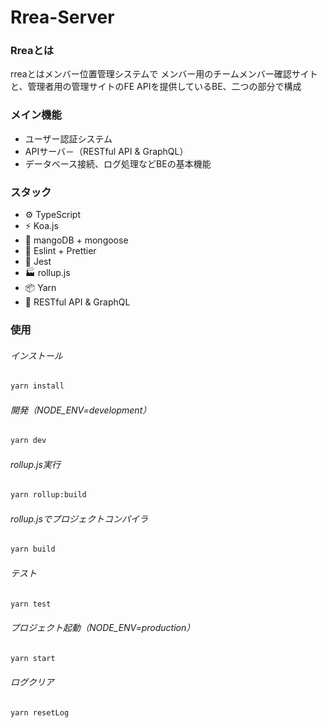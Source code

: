 # Rrea-Server

### Rreaとは

rreaとはメンバー位置管理システムで
メンバー用のチームメンバー確認サイトと、管理者用の管理サイトのFE
APIを提供しているBE、二つの部分で構成

### メイン機能

+ ユーザー認証システム
+ APIサーバ－（RESTful API & GraphQL）
+ データベース接続、ログ処理などBEの基本機能

### スタック

- ⚙️ TypeScript
- ⚡️ Koa.js
- 💽 mangoDB + mongoose
- 📑 Eslint + Prettier
- 🔌 Jest
- 🏭 rollup.js
- 📦 Yarn
- 🔻 RESTful API & GraphQL

### 使用

###### インストール

```bash
yarn install
```

###### 開発（NODE_ENV=development）

```bash
yarn dev
```

###### rollup.js実行

```bash
yarn rollup:build
```

###### rollup.jsでプロジェクトコンパイラ

```bash
yarn build
```

###### テスト

```bash
yarn test
```

###### プロジェクト起動（NODE_ENV=production）

```bash
yarn start
```

###### ログクリア

```bash
yarn resetLog
```

